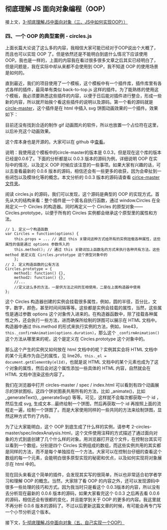## 彻底理解 JS 面向对象编程（OOP）

接上文，[3-彻底理解JS中面向对象（三、JS中如何实现OOP））](https://github.com/oakland/Native-JS-Practice/blob/master/11-learnOOPfromCircles.js/3-%E5%BD%BB%E5%BA%95%E7%90%86%E8%A7%A3JS%E4%B8%AD%E9%9D%A2%E5%90%91%E5%AF%B9%E8%B1%A1%EF%BC%88%E4%B8%89%E3%80%81JS%E4%B8%AD%E5%A6%82%E4%BD%95%E5%AE%9E%E7%8E%B0OOP%EF%BC%89.md)

### 四、一个 OOP 的典型案例 - circles.js

上面长篇大论说了这么多的内容，我相信大家可能已经对于OOP说出个大概了，而且也可以实现 OOP 了。但是依然还是不能明白到底什么情况下应该使用 OOP。我也是一样的，上面的内容我在看过很多很多文章之后其实已经明白了，但是问题是，我在实际中却从来都不会使用到 OOP，我不知道 OOP 的使用场景是如何的。

直到最近，我们的项目使用了一个模板，这个模板中有一个插件库，插件库里有各式各样的插件，最简单有类似 back-to-top.js 这样的插件。为了能熟练的使用这个模板，我必须要熟悉这些插件的内容，以便于日后能对插件进行整合，形成一些新的内容，所以就开始挨个看这些插件的说明以及源码。第一个看的源码就是 [circle-master](https://github.com/oakland/Native-JS-Practice/tree/master/11-learnOOPfromCircles.js/circles-master)，这个插件是在 html 中插入 svg 饼图动画效果的一个插件。效果如下：

<!-- effect.gif -->目前还没有找到合适的制作 gif 动画图片的软件，所以也放置一个占位符在这里，以后补充这个动画效果。

这个库本身也是开源的。大家可以在 github 中[查看](https://github.com/lugolabs/circles)。

说明：我使用这个模板中的circle-master的版本是 0.0.3，但是现在这个库的版本已经是0.0.6了。下面的分析都是以 0.0.3 版本的源码为例，详细说明 OOP 在实际中的情况，以及定义 OOP 时候应该注意的一些事项。如果大家有兴趣的话，可以去查看最新的 0.0.6 版本的源码，相信还会有一些更多的收获，因为会牵扯到一些闭包以及模块化等的概念。本文分析的 0.0.3 版本的源码请查看 [cirlce-master 文件夹](https://github.com/oakland/Native-JS-Practice/tree/master/11-learnOOPfromCircles.js/circles-master)。

阅读 circles.js 的源码，我们可以发现，这个源码是典型的 OOP 的实现方式。首先从大的结构来看：整个插件是一个匿名自执行函数，通过 window.Circles 在全局定义一个 Circles 的构造器。同时再定义一个 Circles 的原型对象——Circles.prototype，以便于所有的 Circles 实例都会继承这个原型里的属性和方法。

```
// 1. 定义一个构造函数
var Circles = function(options) {
    this.props = ... // 通过 this 关键词这种方式给所有的实例挂载各种属性，这些属性的值是通过 options 参数传入的
    this.method(); // 通过 this 关键词加上函数名的方式来执行各种共有方法，这些 method 是定义在 Circles.prototype 这个原型对象中的
    };
// 2. 定义构造函数的公有方法
Circles.prototype = {
    method1: function() {},
    method2: function() {},
    //...
    //定义这么多的方法，一是供方法之间的互相使用，二是在上面构造器中使用
}; 
```

这个 Circles 构造器创建的实例会挂载很多属性，例如，圆的半径，百分比，文字，数字，颜色，甚至时间间隔等等。这些都是实例会挂载的属性，当然，这些属性是通过参数 options 这个对象传入进来的。在构造器函数中，除了挂载各种属性之外，还会执行一些方法，进而确保所绘制的饼图可以展示在 HTML 文档中。构造器中通过 this.method 的形式来执行实例的方法，例如，line43，`this._confirmAnimation(options.duration)`，那么这个 `_confirmAnimation()`这个方法从哪里来的呢，这个是定义在 Circles.prototype 这个对象中的。

那么这个产生的实例又如何放在 html 文档中的呢？实例其实会将 HTML 文档中的某个元素作为自己的属性，见 line26，`this._el = document.getElementBy(elId)`，也就是说 HTML 文档中的某个元素也成为了这个对象的属性，然后会对这个属性添加一些具体的 HTML 内容，自然就会在 HTML 文档中渲染这些内容了。

我们在浏览器中打开 circles-master / spec / index.html 可以看到有四个动画展示的饼状图标。这四个饼状图表共用所有的方法，比如 _animate()，比如 _generateText(), _generateSvg() 等等。可见，这样就不会每次都获取一个 id ，然后生成 svg, 生成文本...最终绘制一个饼图，然后再获取一个 id 再按照上面的流程走一遍，绘制一个饼图了。而是大家使用同样的一些共同的方法来绘制饼图，显然这种方式节约了内存。

为了让大家能明白，这个 OOP 到底生成了什么样的实例，请参考 2-circles-master/spec/indexAnalysis.html，这个文件使用注释的方式描述了通过面向对象的方式到底创建了几个什么样的对象。用浏览器打开这个文件，在控制台其实可以看到一个数组，分别是四个 Circles 实例组成的数组，而这些实例共用的其实都是同样的方法，而不是每个单独挂在一个方法。大家可以在控制台仔细的查看这个数组的每一个元素，会能明白很多原型实现的秘密和优点，以及如何实现将对象展示在 html 中的。

现在回头来看这个简单的插件，会发现其实写的很简单，所以也非常适合初学者学习和理解 OOP 的概念。当然，大家除了看 OOP 的内容之外，还可以发现源码中很多一些处理的技巧和方式。因为我当时只是看这个 0.0.3版本的内容，所以没有去分析现在最新的 0.0.6 版本的源码，如果大家看完这个 0.0.3 之后再去看 0.0.6 的源码，相信还会有很都的变化，并且能学到关于 OOP 的更多的内容。我这里就不再分析 0.0.6 版本的源码了。不过以后更新这篇文章的时候，有可能会再专门写一个小节分析这个版本。

接下文，[5-彻底理解JS中面向对象（五、自己实现一个OOP）](https://github.com/oakland/Native-JS-Practice/blob/master/11-learnOOPfromCircles.js/5-%E5%BD%BB%E5%BA%95%E7%90%86%E8%A7%A3JS%E4%B8%AD%E9%9D%A2%E5%90%91%E5%AF%B9%E8%B1%A1%EF%BC%88%E4%BA%94%E3%80%81%E8%87%AA%E5%B7%B1%E5%AE%9E%E7%8E%B0%E4%B8%80%E4%B8%AAOOP%EF%BC%89.md)